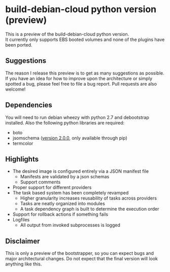 build-debian-cloud python version (preview)
===========================================

This is a preview of the build-debian-cloud python version.  
It currently only supports EBS booted volumes and none of the plugins have been ported.

Suggestions
-----------
The reason I release this preview is to get as many suggestions as possible.
If you have an idea for how to improve upon the architecture or
simply spotted a bug, please feel free to file a bug report.
Pull requests are also welcome!

Dependencies
------------
You will need to run debian wheezy with python 2.7 and debootstrap installed.
Also the following python libraries are required:
* boto
* jsomschema ([version 2.0.0](https://pypi.python.org/pypi/jsonschema), only available through pip)
* termcolor

Highlights
----------
* The desired image is configured entirely via a JSON manifest file
	* Manifests are validated by a json schemas
	* Support comments
* Proper support for different providers
* The task based system has been completely revamped
	* Higher granularity increases reusability of tasks across providers
	* Tasks are neatly organized into modules
	* A task dependency graph is built to determine the execution order
* Support for rollback actions if something fails
* Logfiles
	* All output from invoked subprocesses is logged

Disclaimer
----------
This is only a preview of the bootstrapper, so you can expect bugs and major architectural changes.
Do not expect that the final version will look anything like this.
